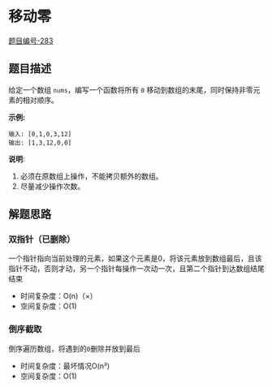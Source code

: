 # 移动零

[题目编号-283](https://leetcode-cn.com/problems/move-zeroes/)



## 题目描述

给定一个数组 `nums`，编写一个函数将所有 `0` 移动到数组的末尾，同时保持非零元素的相对顺序。

**示例:**

```
输入: [0,1,0,3,12]
输出: [1,3,12,0,0]
```

**说明**:

1. 必须在原数组上操作，不能拷贝额外的数组。
2. 尽量减少操作次数。



## 解题思路

### 双指针（已删除）

一个指针指向当前处理的元素，如果这个元素是0，将该元素放到数组最后，且该指针不动，否则才动，另一个指针每操作一次动一次，且第二个指针到达数组结尾结束

* 时间复杂度：O(n)（×）
* 空间复杂度：O(1)



### 倒序截取

倒序遍历数组，将遇到的`0`删除并放到最后

* 时间复杂度：最坏情况O(n²)
* 空间复杂度：O(1)
